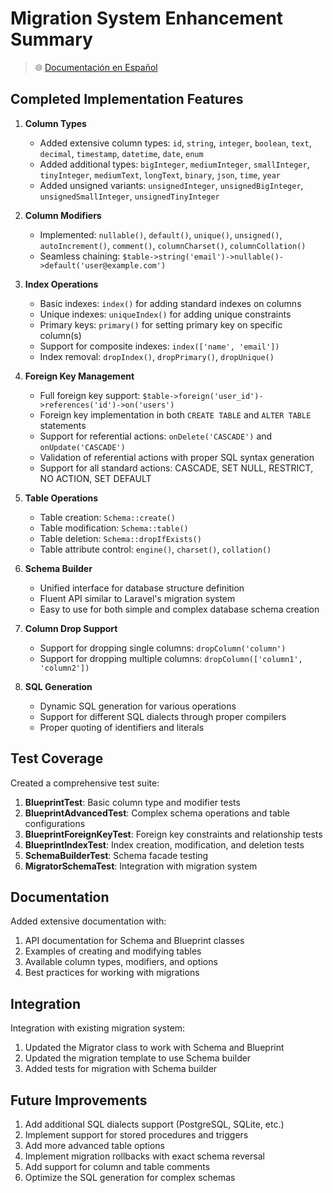 # Migration System Enhancement Summary

> 🌐 [Documentación en Español](../es/migration-enhancement-summary.md)

## Completed Implementation Features

1. **Column Types**
   - Added extensive column types: `id`, `string`, `integer`, `boolean`, `text`, `decimal`, `timestamp`, `datetime`, `date`, `enum`
   - Added additional types: `bigInteger`, `mediumInteger`, `smallInteger`, `tinyInteger`, `mediumText`, `longText`, `binary`, `json`, `time`, `year`
   - Added unsigned variants: `unsignedInteger`, `unsignedBigInteger`, `unsignedSmallInteger`, `unsignedTinyInteger`

2. **Column Modifiers**
   - Implemented: `nullable()`, `default()`, `unique()`, `unsigned()`, `autoIncrement()`, `comment()`, `columnCharset()`, `columnCollation()`
   - Seamless chaining: `$table->string('email')->nullable()->default('user@example.com')`

3. **Index Operations**
   - Basic indexes: `index()` for adding standard indexes on columns
   - Unique indexes: `uniqueIndex()` for adding unique constraints
   - Primary keys: `primary()` for setting primary key on specific column(s)
   - Support for composite indexes: `index(['name', 'email'])`
   - Index removal: `dropIndex()`, `dropPrimary()`, `dropUnique()`

4. **Foreign Key Management**
   - Full foreign key support: `$table->foreign('user_id')->references('id')->on('users')`
   - Foreign key implementation in both `CREATE TABLE` and `ALTER TABLE` statements
   - Support for referential actions: `onDelete('CASCADE')` and `onUpdate('CASCADE')`
   - Validation of referential actions with proper SQL syntax generation
   - Support for all standard actions: CASCADE, SET NULL, RESTRICT, NO ACTION, SET DEFAULT

5. **Table Operations**
   - Table creation: `Schema::create()`
   - Table modification: `Schema::table()`
   - Table deletion: `Schema::dropIfExists()`
   - Table attribute control: `engine()`, `charset()`, `collation()`

6. **Schema Builder**
   - Unified interface for database structure definition
   - Fluent API similar to Laravel's migration system
   - Easy to use for both simple and complex database schema creation

7. **Column Drop Support**
   - Support for dropping single columns: `dropColumn('column')`
   - Support for dropping multiple columns: `dropColumn(['column1', 'column2'])`

8. **SQL Generation**
   - Dynamic SQL generation for various operations
   - Support for different SQL dialects through proper compilers
   - Proper quoting of identifiers and literals

## Test Coverage

Created a comprehensive test suite:

1. **BlueprintTest**: Basic column type and modifier tests
2. **BlueprintAdvancedTest**: Complex schema operations and table configurations
3. **BlueprintForeignKeyTest**: Foreign key constraints and relationship tests
4. **BlueprintIndexTest**: Index creation, modification, and deletion tests
5. **SchemaBuilderTest**: Schema facade testing
6. **MigratorSchemaTest**: Integration with migration system

## Documentation

Added extensive documentation with:

1. API documentation for Schema and Blueprint classes
2. Examples of creating and modifying tables
3. Available column types, modifiers, and options
4. Best practices for working with migrations

## Integration

Integration with existing migration system:
1. Updated the Migrator class to work with Schema and Blueprint
2. Updated the migration template to use Schema builder
3. Added tests for migration with Schema builder

## Future Improvements

1. Add additional SQL dialects support (PostgreSQL, SQLite, etc.)
2. Implement support for stored procedures and triggers
3. Add more advanced table options
4. Implement migration rollbacks with exact schema reversal
5. Add support for column and table comments
6. Optimize the SQL generation for complex schemas
